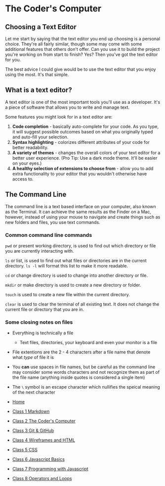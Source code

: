 # The Coder's Computer

## Choosing a Text Editor

Let me start by saying that the text editor you end up choosing is a personal choice. They're all fairly similar, though some may come with some additional
features that others don't offer. Can you use it to build the project you're working on from start to finish? Yes? Then you've got the text editor for you.

The best advice I could give would be to use the text editor that you enjoy using the most. It's that simple.

## What is a text editor?

A text editor is one of the most important tools you'll use as a developer. It's a piece of software that allows you to write and manage text.

Some features you might look for in a text editor are:

1. **Code completion** - basically auto-complete for your code. As you type, it will suggest possible outcomes based on what you originally typed and auto-fill your selection.
2. **Syntax highlighting** - colorizes different attributes of your code for better readability.
3. **A variety of themes** - changes the overall colors of your text editor for a better user experience. (Pro Tip: Use a dark mode theme. It'll be easier on your eyes.)
4. **A healthy selection of extensions to choose from** - allow you to add extra functionality to your editor that you wouldn't otherwise have access to.

## The Command Line

The command line is a text based interface on your computer, also known as the Terminal. It can achieve the same results as the Finder on a Mac, however, instead of using your mouse to navigate and create things such as new folders and files, you use text commands.

### Common command line commands

`pwd` or present working directory, is used to find out which directory or file you are currently interacting with.

`ls` or list, is used to find out what files or directories are in the current directory. `ls -l` will format this list to make it more readable.

`cd` or change directory is used to change into another directory or file.

`mkdir` or make directory is used to create a new directory or folder.

`touch` is used to create a new file within the current directory.

`clear` is used to clear the terminal of all existing text. It does not change the current file or directory that you are in.

### Some closing notes on files

- Everything is technically a file

  - Text files, directories, your keyboard and even your monitor is a file

- File extentions are the 2 - 4 characters after a file name that denote what *type* of file it is

- You **can** use spaces in file names, but be careful as the command line may consider some words characters and not recognize them as part of the file name (anything inside quotes is considered a single item)

- The `\` symbol is an escape character which nullifies the speical meaning of the next character

- [Home](README.md)
- [Class 1 Markdown](102class1.md)
- [Class 2 The Coder's Computer](102class2.md)
- [Class 3 Git & GitHub](102class3.md)
- [Class 4 Wireframes and HTML](102class4.md)
- [Class 5 CSS](102class5.md)
- [Class 6 Javascript Basics](102class6.md)
- [Class 7 Programming with Javascript](102class7.md)
- [Class 8 Operators and Loops](102class8.md)
